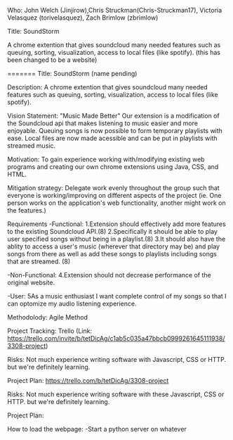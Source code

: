 Who: John Welch (Jinjirow),Chris Struckman(Chris-Struckman17), Victoria Velasquez (torivelasquez), Zach Brimlow (zbrimlow)


Title: SoundStorm
 
A chrome extention that gives soundcloud many needed features such as queuing, sorting, visualization, access to local files (like spotify). (this has been changed to be a website)

=======
Title: SoundStorm (name pending)

Description: A chrome extention that gives soundcloud many needed features such as queuing, sorting, visualization, access to local files (like spotify). 

Vision Statement: "Music Made Better" Our extension is a modification of the Soundcloud api that makes listening to music easier and more enjoyable. Queuing songs is now possible to form temporary playlists with ease. Local files are now made acessible and can be put in playlists with streamed music.


Motivation: To gain experience working with/modifying existing web programs and creating our own chrome extensions using Java, CSS, and HTML. 

Mitigation strategy: Delegate work evenly throughout the group such that everyone is working/improving on different aspects of the project (ie. One person works on the application's web functionality, another might work on the features.)

Requirements
-Functional: 1.Extension should effectively add more features to the existing Soundcloud API.(8) 2.Specifically it should be able to play user specified songs without being in a playlist.(8) 3.It should also have the ablity to access a user's music (wherever that directory may be) and play songs from there as well as add these songs to playlists including songs that are streamed. (8)

-Non-Functional: 4.Extension should not decrease performance of the original website. 

-User: 5As a music enthusiast I want complete control of my songs so that I can optomize my audio listening experience.

Methodolody: Agile Method

Project Tracking: Trello (Link: https://trello.com/invite/b/tetDicAg/c1ab5c035a47bbcb0999261645111938/3308-project)


Risks: Not much experience writing software with Javascript, CSS or HTTP. but we're definitely learning. 

Project Plan: https://trello.com/b/tetDicAg/3308-project



Risks: Not much experience writing software with these Javascript, CSS or HTTP. but we're definitely learning. 

Project Plan: 



How to load the webpage: 
-Start a python server on whatever


